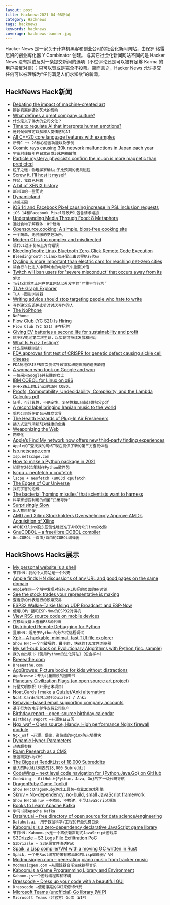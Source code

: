 ```yaml
---
layout: post
title: Hacknews2021-04-08新闻
category: Hacknews
tags: hacknews
keywords: hacknews
coverage: hacknews-banner.jpg
---
```


Hacker News 是一家关于计算机黑客和创业公司的社会化新闻网站，由保罗·格雷厄姆的创业孵化器 Y Combinator 创建。
与其它社会化新闻网站不同的是 Hacker News 没有踩或反对一条提交新闻的选项（不过评论还是可以被有足够 Karma 的用户投反对票）；只可以赞或是完全不投票。简而言之，Hacker News 允许提交任何可以被理解为“任何满足人们求知欲”的新闻。

## HackNews Hack新闻


- [Debating the impact of machine-created art](https://nautil.us/issue/98/mind/picassos-got-nothing-on-ai-artists-rp)
- `辩论机器创造的艺术的影响`
- [What defines a great company culture?](https://twitter.com/danrose999/status/1378393523213373440)
- `什么定义了伟大的公司文化？`
- [Time to regulate AI that interprets human emotions?](https://www.nature.com/articles/d41586-021-00868-5)
- `是时候调节可以解释人类情感的AI`
- [All C++20 core language features with examples](https://oleksandrkvl.github.io/2021/04/02/cpp-20-overview.html)
- `所有C ++ 20核心语言功能以及示例`
- [Cosmic rays causing 30k network malfunctions in Japan each year](https://mainichi.jp/english/articles/20210405/p2g/00m/0bu/028000c)
- `宇宙射线每年在日本造成30k网络故障`
- [Particle mystery: physicists confirm the muon is more magnetic than predicted](https://www.sciencemag.org/news/2021/04/particle-mystery-deepens-physicists-confirm-muon-more-magnetic-predicted)
- `粒子之谜：物理学家确认μ子比预期的更具磁性`
- [Screw it, I’ll host it myself](https://www.markozivanovic.com/screw-it-ill-host-it-myself/)
- `拧紧，我自己托管`
- [A bit of XENIX history](http://seefigure1.com/2014/04/15/xenixtime.html)
- `XENIX的一些历史`
- [Dynamicland](https://dynamicland.org/)
- `动感乐园`
- [iOS 14 and Facebook Pixel causing increase in PSL inclusion requests](https://github.com/publicsuffix/list/issues/1245)
- `iOS 14和Facebook Pixel导致PSL包含请求增加`
- [Understanding Media Through Food: 8 Metaphors](https://pratik.is/writing/essays/media-as-food)
- `通过食物了解媒体：8个隐喻`
- [Opensource.cooking: A simple, bloat-free cooking site](https://opensource.cooking)
- `一个简单，无肿胀的烹饪场所。`
- [Modern CI is too complex and misdirected](https://gregoryszorc.com/blog/2021/04/07/modern-ci-is-too-complex-and-misdirected/)
- `现代CI过于复杂且方向错误`
- [BleedingTooth: Linux Bluetooth Zero-Click Remote Code Execution](https://google.github.io/security-research/pocs/linux/bleedingtooth/writeup.html)
- `BleedingTooth：Linux蓝牙零点击远程执行代码`
- [Cycling is more important than electric cars for reaching net-zero cities](https://theconversation.com/cycling-is-ten-times-more-important-than-electric-cars-for-reaching-net-zero-cities-157163)
- `骑自行车比进入净零城市的电动汽车重要10倍`
- [Twitch will ban users for 'severe misconduct' that occurs away from its site](https://www.reuters.com/article/us-twitch-moderation/twitch-will-ban-users-for-severe-misconduct-that-occurs-away-from-its-site-idUSKBN2BU2QJ)
- `Twitch将禁止用户在其网站以外发生的“严重不当行为”`
- [TLA+ Graph Explorer](https://github.com/afonsonf/tlaplus-graph-explorer)
- `TLA +图形浏览器`
- [Writing advice should stop targeting people who hate to write](https://enkiv2.medium.com/writing-advice-should-stop-targeting-people-who-hate-to-write-6d7d658954d2)
- `写作建议应该停止针对讨厌写作的人`
- [The NoPhone](https://www.thenophone.com)
- `NoPhone`
- [Flow Club (YC S21) Is Hiring](https://www.workatastartup.com/jobs/43166)
- `Flow Club（YC S21）正在招聘`
- [Giving EV batteries a second life for sustainability and profit](https://techcrunch.com/2021/04/06/giving-ev-batteries-a-second-life-for-sustainability-and-profit/)
- `赋予EV电池第二次生命，以实现可持续发展和利润`
- [What Is Fuzz Testing?](https://blog.fuzzbuzz.io/what-is-fuzz-testing)
- `什么是模糊测试？`
- [FDA approves first test of CRISPR for genetic defect causing sickle cell disease](https://news.berkeley.edu/2021/03/30/fda-approves-first-test-of-crispr-to-correct-genetic-defect-causing-sickle-cell-disease/)
- `FDA批准CRISPR首次测试导致镰状细胞疾病的遗传缺陷`
- [A woman who took on Google and won](https://www.bbc.com/news/technology-56659212)
- `一位采用Google并获胜的女士`
- [IBM COBOL for Linux on x86](https://www-01.ibm.com/common/ssi/ShowDoc.wss?docURL=/common/ssi/rep_ca/9/872/ENUSAP21-0019/index.html&request_locale=en)
- `用于x86上的Linux的IBM COBOL`
- [Proofs, Computability, Undecidability, Complexity, and the Lambda Calculus pdf](https://www.cis.upenn.edu/~cis511/notes/proofslambda.pdf)
- `证明，可计算性，不确定性，复杂性和Lambda微积分pdf`
- [A record label bringing Iranian music to the world](https://www.huckmag.com/art-and-culture/the-record-label-bringing-iranian-music-to-the-world/)
- `唱片公司将伊朗音乐推向世界`
- [The Health Hazards of Plug-In Air Fresheners](https://www.indoordoctor.com/health-hazards-plug-air-fresheners/)
- `插入式空气清新剂对健康的危害`
- [Weaponizing the Web](https://www.nybooks.com/articles/2021/04/08/weaponizing-the-web/)
- `网络化`
- [Apple’s Find My network now offers new third-party finding experiences](https://www.apple.com/newsroom/2021/04/apples-find-my-network-now-offers-new-third-party-finding-experiences/)
- `Apple的“查找我的网络”现在提供了新的第三方查找体验`
- [Isp.netscape.com](https://isp.netscape.com)
- `Isp.netscape.com`
- [How to make a Python package in 2021](https://antonz.org/python-packaging/)
- `如何在2021年制作Python软件包`
- [lscpu + neofetch = cpufetch](https://github.com/Dr-Noob/cpufetch)
- `lscpu + neofetch \u003d cpufetch`
- [The Edges of Our Universe](https://arxiv.org/abs/2104.01191)
- `我们宇宙的边缘`
- [The bacterial 'homing missiles' that scientists want to harness](https://phys.org/news/2021-04-incredible-bacterial-homing-missiles-scientists.html)
- `科学家想要利用的细菌“归巢导弹”`
- [Surprisingly Slow](https://gregoryszorc.com/blog/2021/04/06/surprisingly-slow/)
- `出人意料的慢`
- [AMD and Xilinx Stockholders Overwhelmingly Approve AMD’s Acquisition of Xilinx](https://www.amd.com/en/press-releases/2021-04-07-amd-and-xilinx-stockholders-overwhelmingly-approve-amd-s-acquisition)
- `AMD和Xilinx股东压倒性地批准了AMD对Xilinx的收购`
- [GnuCOBOL – a free/libre COBOL compiler](https://gnucobol.sourceforge.io/)
- `GnuCOBOL –自由/自由的COBOL编译器`


## HackShows Hacks展示

- [ My personal website is a shell](https://aava.sh)
- `节目HN：我的个人网站是一个外壳`
- [ Ampie finds HN discussions of any URL and good pages on the same domain](https://ampie.app/url-context?url=http%3A%2F%2Fpaulgraham.com%2F)
- `Ampie在同一个域中发现对任何URL和好的页面的HN讨论`
- [ See the stock trades your representative is making](item?id=26700983)
- `查看您的代表进行的股票交易`
- [ ESP32 Walkie-Talkie Using UDP Broadcast and ESP-Now](https://www.youtube.com/watch?v=d_h38X4_eQQ)
- `使用UDP广播和ESP-Now的ESP32对讲机`
- [ View RSS source code on mobile devices](https://www.listennotes.com/rss-viewer/)
- `在移动设备上查看RSS源代码`
- [ Distributed Remote Debugging for Python](https://github.com/vladkol/azure-debug-relay)
- `显示HN：适用于Python的分布式远程调试`
- [ Xplr – A hackable, minimal, fast TUI file explorer](https://github.com/sayanarijit/xplr)
- `Show HN：一个可破解的，最小的，快速的TUI文件浏览器`
- [ My self-pub book on Evolutionary Algorithms with Python (inc. sample)](https://datacrayon.com/shop/product/practical-evolutionary-algorithms-book/)
- `我的自出版书《使用Python的进化算法》（包含样本）`
- [ Breeeathe.com](https://www.breeeathe.com/)
- `Breeeathe.com`
- [ AgoBrowse: Picture books for kids without distractions](https://bitbucket.org/BjornErlingFloetten/agobrowse)
- `AgoBrowse：专为儿童而设的图画书`
- [ Planetary Civilization Flags (an open source art project)](https://www.planetaryflags.com/)
- `行星文明旗帜（开源艺术项目）`
- [ Noat.Cards I make a Quizlet/Anki alternative](https://noat.cards/blog/noatcards_2)
- `Noat.Cards我可以替代Quizlet / Anki`
- [ Behavior-based email supporting company accounts](https://userlist.com/features/company-accounts/)
- `基于行为的电子邮件支持公司帐户`
- [ Birthday.report – open-source birthday calendar](https://birthday.report)
- `Birthday.report –开源生日日历`
- [ Ngx_waf – Open source, Handy, High performance Nginx firewall module](https://github.com/ADD-SP/ngx_waf)
- `Ngx_waf –开源，便捷，高性能的Nginx防火墙模块`
- [ Dynamic Hyper-Parameters](https://github.com/lab-ml/labml/blob/master/guides/dynamic_hyperparameters.md)
- `动态超参数`
- [ Roam Research as a CMS](https://ivywrite.io/)
- `漫游研究作为CMS`
- [ The Biggest RedditList of 18,000 Subreddits](https://docs.google.com/spreadsheets/d/1hXPcH3CAzz3gb08Wb9_tROvry99FdVb_dXh3Eps-rLI/edit#gid=262514580)
- `最大的Reddit列表的18,000 Subreddit`
- [ CodeWing – next level code navigation for {Python,Java,Go} on GitHub](https://codewing.dev)
- `CodeWing – GitHub上{Python，Java，Go}的下一级代码导航`
- [ DragonRuby Game Toolkit](http://dragonruby.org/toolkit/game)
- `Show HN：DragonRuby游戏工具包–商业2D游戏引擎`
- [ Skruv – No-dependency, no-build, small JavaScript framework](https://skruv.io/)
- `Show HN：Skruv –不依赖，不构建，小型JavaScript框架`
- [ Books to Learn Apache Kafka](https://1900jwatson.medium.com/the-best-books-to-learn-apache-kafka-b808f9be43d9)
- `学习书籍Apache Kafka`
- [ Datahut.ai – free directory of open source for data science/engineering](https://datahut.ai)
- `Datahut.ai –用于数据科学/工程的开源免费目录`
- [ Kaboom.js is a zero-dependency declarative JavaScript game library](https://kaboomjs.com/)
- `节目HN：Kaboom.js是一个零依赖声明式JavaScript游戏库`
- [ S3Drizzle – S3 Logs File Exfiltration PoC](https://github.com/nagwag/s3drizzle)
- `S3Drizzle – S3记录文件渗透PoC`
- [ Spaik, a Lisp compiler/VM with a moving GC written in Rust](https://github.com/snyball/spaik)
- `Spaik，一个用Rust编写的带有移动GC的Lisp编译器/ VM`
- [ Modmusicgen.com – generating piano music from tracker music](https://modmusicgen.com/)
- `Modmusicgen.com –从跟踪器音乐生成钢琴音乐`
- [ Kaboom.js a Game Programming Library and Environment](http://blog.repl.it/kaboom)
- `Kaboom.js一个游戏编程库和环境`
- [ Dresscode – Dress up your code with a beautiful GUI](https://github.com/pyrustic/dresscode/)
- `Dresscode –使用漂亮的GUI来修饰代码`
- [ Microsoft Teams (unofficial) Go library (WIP)](https://github.com/fossteams/teams-api)
- `Microsoft Teams（非官方）Go库（WIP）`

